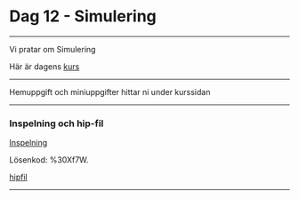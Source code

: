 
# **Dag 12 - Simulering**
___

Vi pratar om Simulering


Här är dagens [kurs](https://github.com/Studio-Konkret/Technical-Direction/tree/main/Kursmoment/118_Intro_Simulering)

___
Hemuppgift och miniuppgifter hittar ni under kurssidan

___
### **Inspelning och hip-fil**
[Inspelning](https://us02web.zoom.us/rec/share/USD-g6Vpaj9eKIWT3v7GQwQjLwC5TV8q9Q5Qf2RR3oQMOSUTC275DiBZP2qDw5Km.Zndfz116Qr_9jWst 
)

Lösenkod: %30Xf7W.

[hipfil](https://github.com/Studio-Konkret/Technical-Direction/blob/main/Xenter/Dag12/dag12.hipnc)


___



